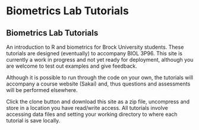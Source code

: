 Biometrics Lab Tutorials
================

Biometrics Lab Tutorials
------------------------

An introduction to R and biometrics for Brock University students. These tutorials are designed (eventually) to accompany BIOL 3P96. This site is currently a work in progress and not yet ready for deployment, although you are welcome to test out examples and give feedback.

Although it is possible to run through the code on your own, the tutorials will accompany a course website (Sakai) and, thus questions and assessments will be performed elsewhere.

Click the clone button and download this site as a zip file, uncompress and store in a location you have read/write access. All tutorials involve accessing data files and setting your working directory to where each tutorial is save locally.
